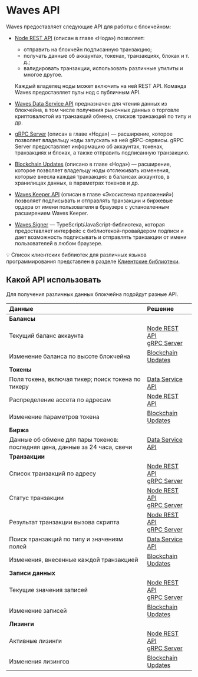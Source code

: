 # Waves API

Waves предоставляет следующие API для работы с блокчейном:

* [Node REST API](/ru/waves-node/node-api/) (описан в главе «Нода») позволяет:
   * отправить на блокчейн подписанную транзакцию;
   * получать данные об аккаунтах, токенах, транзакциях, блоках и т. д.;
   * валидировать транзакции, использовать различные утилиты и многое другое.

   Каждый владелец ноды может включить на ней REST API. Команда Waves предоставляет пулы нод с публичным API.

* [Waves Data Service API](/ru/building-apps/waves-api-and-sdk/waves-data-service-api) предназначен для чтения данных из блокчейна, в том числе получения рыночных данных о торговле криптовалютой из транзакций обмена, списков транзакций по типу и др.

* [gRPC Server](/ru/waves-node/extensions/grpc-server/) (описан в главе «Нода») — расширение, которое позволяет владельцу ноды запускать на ней gRPC-сервисы. gRPC Server предоставляет информацию об аккаунтах, токенах, транзакциях и блоках, а также отправить подписанную транзакцию.

* [Blockchain Updates](/ru/waves-node/extensions/blockchain-updates) (описано в главе «Нода») — расширение, которое позволяет владельцу ноды отслеживать изменения, которые внесла каждая транзакция: в балансах аккаунтов, в хранилищах данных, в параметрах токенов и др.

* [Waves Keeper API](/ru/ecosystem/waves-keeper/waves-keeper-api) (описан в главе «Экосистема приложений») позволяет подписывать и отправлять транзакции и биржевые ордера от имени пользователя в браузере с установленным расширением Waves Keeper.

* [Waves Signer](/ru/building-apps/waves-api-and-sdk/client-libraries/signer) — TypeScript/JavaScript-библиотека, которая предоставляет интерфейс с библиотекой-провайдером подписи и дает возможность подписывать и отправлять транзакции от имени пользователей в любом браузере.

:bulb: Список клиентских библиотек для различных языков программирования представлен в разделе [Клиентские библиотеки](/ru/building-apps/waves-api-and-sdk/client-libraries/).

## Какой API использовать

Для получения различных данных блокчейна подойдут разные API.

| Данные | Решение |
| :--- | :--- |
| **Балансы** | |
| Текущий баланс аккаунта | [Node REST API](/ru/waves-node/node-api/)<br>[gRPC Server](/ru/waves-node/extensions/grpc-server/) |
| Изменение баланса по высоте блокчейна | [Blockchain Updates](/ru/waves-node/extensions/blockchain-updates) |
| **Токены** | |
| Поля токена, включая тикер; поиск токена по тикеру | [Data Service API](/ru/building-apps/waves-api-and-sdk/waves-data-service-api) |
| Распределение ассета по адресам | [Node REST API](/ru/waves-node/node-api/) |
| Изменение параметров токена | [Blockchain Updates](/ru/waves-node/extensions/blockchain-updates) |
| **Биржа** | |
| Данные об обмене для пары токенов: последняя цена, данные за 24 часа, свечи | [Data Service API](/ru/building-apps/waves-api-and-sdk/waves-data-service-api) |
| **Транзакции** | |
| Список транзакций по адресу | [Node REST API](/ru/waves-node/node-api/)<br>[gRPC Server](/ru/waves-node/extensions/grpc-server/) |
| Статус транзакции | [Node REST API](/ru/waves-node/node-api/)<br>[gRPC Server](/ru/waves-node/extensions/grpc-server/) |
| Результат транзакции вызова скрипта | [Node REST API](/ru/waves-node/node-api/)<br>[gRPC Server](/ru/waves-node/extensions/grpc-server/) |
| Поиск транзакций по типу и значениям полей | [Data Service API](/ru/building-apps/waves-api-and-sdk/waves-data-service-api) |
| Изменения, внесенные каждой транзакцией | [Blockchain Updates](/ru/waves-node/extensions/blockchain-updates) |
| **Записи данных** | |
| Текущие значения записей | [Node REST API](/ru/waves-node/node-api/)<br>[gRPC Server](/ru/waves-node/extensions/grpc-server/) |
| Изменение записей | [Blockchain Updates](/ru/waves-node/extensions/blockchain-updates) |
| **Лизинги** | |
| Активные лизинги | [Node REST API](/ru/waves-node/node-api/)<br>[gRPC Server](/ru/waves-node/extensions/grpc-server/) |
| Изменения лизингов | [Blockchain Updates](/ru/waves-node/extensions/blockchain-updates) |
